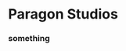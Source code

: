 <head>
  <link rel="shortcut icon" type="image/x-icon" href="favicon.ico">
  <link rel="stylesheet" type="text/css" href="../../../../src/site/css/style.css">
  <title>Paragon Studios | Roblox Development</title>
</head>

# Paragon Studios
### something
